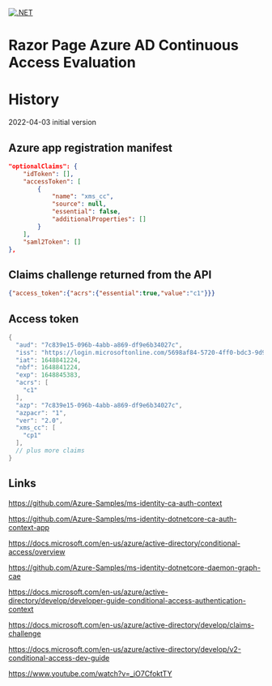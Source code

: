 [![.NET](https://github.com/damienbod/AspNetCoreAzureADCAE/actions/workflows/dotnet.yml/badge.svg)](https://github.com/damienbod/AspNetCoreAzureADCAE/actions/workflows/dotnet.yml)

# Razor Page Azure AD Continuous Access Evaluation

# History 

2022-04-03 initial version

## Azure app registration manifest

```json
"optionalClaims": {
	"idToken": [],
	"accessToken": [
		{
			"name": "xms_cc",
			"source": null,
			"essential": false,
			"additionalProperties": []
		}
	],
	"saml2Token": []
},
```

## Claims challenge returned from the API

```json
{"access_token":{"acrs":{"essential":true,"value":"c1"}}}
```

## Access token

```csharp
{
  "aud": "7c839e15-096b-4abb-a869-df9e6b34027c",
  "iss": "https://login.microsoftonline.com/5698af84-5720-4ff0-bdc3-9d9195314244/v2.0",
  "iat": 1648841224,
  "nbf": 1648841224,
  "exp": 1648845383,
  "acrs": [
    "c1"
  ],
  "azp": "7c839e15-096b-4abb-a869-df9e6b34027c",
  "azpacr": "1",
  "ver": "2.0",
  "xms_cc": [
    "cp1"
  ],
  // plus more claims
}
```

## Links

 https://github.com/Azure-Samples/ms-identity-ca-auth-context

 https://github.com/Azure-Samples/ms-identity-dotnetcore-ca-auth-context-app

 https://docs.microsoft.com/en-us/azure/active-directory/conditional-access/overview

 https://github.com/Azure-Samples/ms-identity-dotnetcore-daemon-graph-cae

 https://docs.microsoft.com/en-us/azure/active-directory/develop/developer-guide-conditional-access-authentication-context

 https://docs.microsoft.com/en-us/azure/active-directory/develop/claims-challenge

 https://docs.microsoft.com/en-us/azure/active-directory/develop/v2-conditional-access-dev-guide

 https://www.youtube.com/watch?v=_iO7CfoktTY